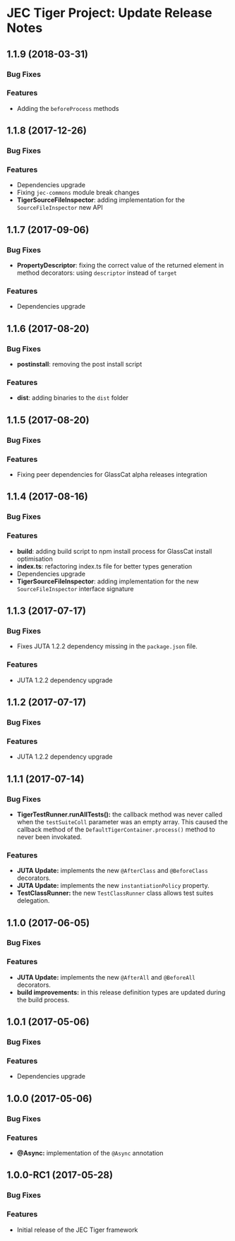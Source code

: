 # JEC Tiger Project: Update Release Notes

<a name="jec-tiger-1.1.9"></a>
## **1.1.9** (2018-03-31)

### Bug Fixes

### Features

- Adding the `beforeProcess` methods

<a name="jec-tiger-1.1.8"></a>
## **1.1.8** (2017-12-26)

### Bug Fixes

### Features

- Dependencies upgrade
- Fixing `jec-commons` module break changes
- **TigerSourceFileInspector**: adding implementation for the `SourceFileInspector` new API

<a name="jec-tiger-1.1.7"></a>
## **1.1.7** (2017-09-06)

### Bug Fixes

- **PropertyDescriptor**: fixing the correct value of the returned element in method decorators: using `descriptor` instead of `target`

### Features

- Dependencies upgrade

<a name="jec-tiger-1.1.6"></a>
## **1.1.6** (2017-08-20)

### Bug Fixes

- **postinstall**: removing the post install script

### Features

- **dist**: adding binaries to the `dist` folder

<a name="jec-tiger-1.1.5"></a>
## **1.1.5** (2017-08-20)

### Bug Fixes

### Features

- Fixing peer dependencies for GlassCat alpha releases integration

<a name="jec-tiger-1.1.4"></a>
## **1.1.4** (2017-08-16)

### Bug Fixes

### Features

- **build**: adding build script to npm install process for GlassCat install optimisation
- **index.ts**: refactoring index.ts file for better types generation
- Dependencies upgrade
- **TigerSourceFileInspector**: adding implementation for the new `SourceFileInspector` interface signature

<a name="jec-tiger-1.1.3"></a>
## **1.1.3** (2017-07-17)

### Bug Fixes

- Fixes JUTA 1.2.2 dependency missing in the `package.json` file.

### Features

- JUTA 1.2.2 dependency upgrade

<a name="jec-tiger-1.1.2"></a>
## **1.1.2** (2017-07-17)

### Bug Fixes

### Features

- JUTA 1.2.2 dependency upgrade

<a name="jec-tiger-1.1.1"></a>
## **1.1.1** (2017-07-14)

### Bug Fixes

- **TigerTestRunner.runAllTests():** the callback method was never called when the `testSuiteColl` parameter was an empty  array. This caused the callback method of the `DefaultTigerContainer.process()` method to never been invokated.

### Features

- **JUTA Update:** implements the new `@AfterClass` and `@BeforeClass` decorators.
- **JUTA Update:** implements the new `instantiationPolicy` property.
- **TestClassRunner:** the new `TestClassRunner` class allows test suites delegation.

<a name="jec-tiger-1.1.0"></a>
## **1.1.0** (2017-06-05)

### Bug Fixes

### Features

- **JUTA Update:** implements the new `@AfterAll` and `@BeforeAll` decorators.
- **build improvements:** in this release definition types are updated during the build process.

<a name="jec-tiger-1.0.1"></a>
## **1.0.1** (2017-05-06)

### Bug Fixes

### Features

- Dependencies upgrade

<a name="jec-tiger-1.0.0"></a>
## **1.0.0** (2017-05-06)

### Bug Fixes

### Features

- **@Async:** implementation of the `@Async` annotation

<a name="jec-tiger-1.0.0-RC1"></a>
## **1.0.0-RC1** (2017-05-28)

### Bug Fixes

### Features

- Initial release of the JEC Tiger framework